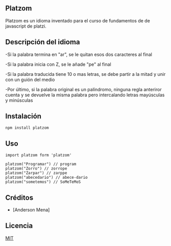 ## Platzom

Platzom es un idioma inventado para el curso de fundamentos de de javascript de platzi.

## Descripción del idioma

-Si la palabra termina en "ar", se le quitan esos dos caracteres al final

-Si la palabra inicia con Z, se le añade "pe" al final

-Si la palabra traducida tiene 10 o mas letras, se debe partir a la mitad y unir con un guión del medio

-Por último, si la palabra original es un palíndromo, ninguna regla anteriror cuenta y se devuelve la misma palabra pero intercalando letras mayúsculas y minúsculas

## Instalación



```
npm install platzom
```

## Uso

```
import platzom form 'platzom'

platzom("Programar") // program
platzom("Zorro") // zorrope
platzom("Zarpar") // zarppe
platzom("abecedario") // abece-dario
platzom("sometemos") // SoMeTeMoS
```

## Créditos
- [Anderson Mena]

## Licencia

[MIT](https://opensource.org/licenses/MIT)

